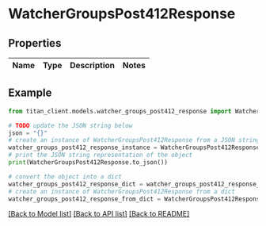 # WatcherGroupsPost412Response


## Properties

Name | Type | Description | Notes
------------ | ------------- | ------------- | -------------

## Example

```python
from titan_client.models.watcher_groups_post412_response import WatcherGroupsPost412Response

# TODO update the JSON string below
json = "{}"
# create an instance of WatcherGroupsPost412Response from a JSON string
watcher_groups_post412_response_instance = WatcherGroupsPost412Response.from_json(json)
# print the JSON string representation of the object
print(WatcherGroupsPost412Response.to_json())

# convert the object into a dict
watcher_groups_post412_response_dict = watcher_groups_post412_response_instance.to_dict()
# create an instance of WatcherGroupsPost412Response from a dict
watcher_groups_post412_response_from_dict = WatcherGroupsPost412Response.from_dict(watcher_groups_post412_response_dict)
```
[[Back to Model list]](../README.md#documentation-for-models) [[Back to API list]](../README.md#documentation-for-api-endpoints) [[Back to README]](../README.md)


